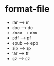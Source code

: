 # format-file

- rar --> rr
- doc --> dc
- docx --> dcx
- pdf --> pf
- epub --> epb
- zip --> zp
- tar --> tr
- gz --> gz
